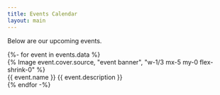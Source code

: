 ```yaml
---
title: Events Calendar
layout: main
---
```


Below are our upcoming events.

<div class="flex flex-wrap justify-center left-0">
{%- for event in events.data %}
  <div class="mx-2 mb-5 bg-white rounded-lg shadow-lg flex">
	{% Image event.cover.source, "event banner", "w-1/3 mx-5 my-0 flex-shrink-0" %}
    <div class="mt-5 mr-2">
      <span class="block text-2xl font-bold text-gray-800">{{ event.name }}</span>
      <span class="text-sm text-gray-700">{{ event.description }}</span>
    </div>
  </div>
{% endfor -%}
</div>

